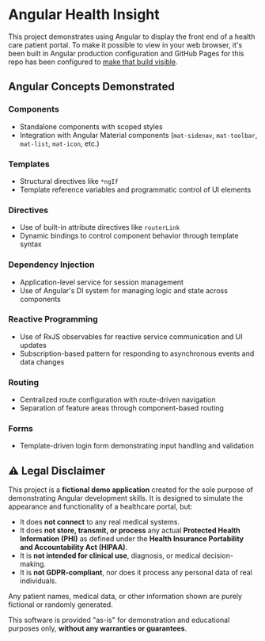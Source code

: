# Angular Health Insight

This project demonstrates using Angular to display the front end of a health care patient portal.
To make it possible to view in your web browser, it's been built in Angular production configuration and GitHub Pages for this repo has been configured to [make that build visible](https://bigbadbleucheese.github.io/Angular-Health-Insight/).

## Angular Concepts Demonstrated

### Components
* Standalone components with scoped styles
* Integration with Angular Material components (`mat-sidenav`, `mat-toolbar`, `mat-list`, `mat-icon`, etc.)

### Templates
* Structural directives like `*ngIf`
* Template reference variables and programmatic control of UI elements

### Directives
* Use of built-in attribute directives like `routerLink`
* Dynamic bindings to control component behavior through template syntax

### Dependency Injection
* Application-level service for session management
* Use of Angular's DI system for managing logic and state across components

### Reactive Programming
* Use of RxJS observables for reactive service communication and UI updates
* Subscription-based pattern for responding to asynchronous events and data changes

### Routing
* Centralized route configuration with route-driven navigation
* Separation of feature areas through component-based routing

### Forms
* Template-driven login form demonstrating input handling and validation

## ⚠️ Legal Disclaimer

This project is a **fictional demo application** created for the sole purpose of demonstrating Angular development skills. It is designed to simulate the appearance and functionality of a healthcare portal, but:

- It does **not connect** to any real medical systems.
- It does **not store, transmit, or process** any actual **Protected Health Information (PHI)** as defined under the **Health Insurance Portability and Accountability Act (HIPAA)**.
- It is **not intended for clinical use**, diagnosis, or medical decision-making.
- It is **not GDPR-compliant**, nor does it process any personal data of real individuals.

Any patient names, medical data, or other information shown are purely fictional or randomly generated.

This software is provided "as-is" for demonstration and educational purposes only, **without any warranties or guarantees**.
